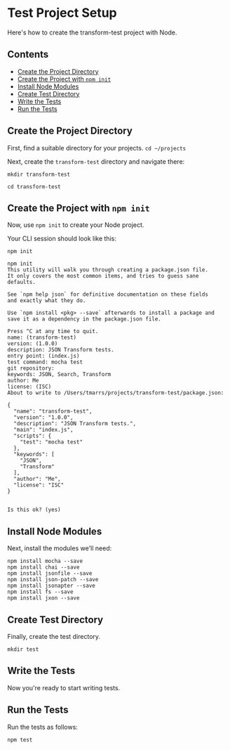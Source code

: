 Test Project Setup
==================
Here's how to create the transform-test project with Node.


## Contents
- [Create the Project Directory](#create-the-project-directory)
- [Create the Project with `npm init`](#create-the-project-with-npm-init)
- [Install Node Modules](#install-node-modules)
- [Create Test Directory](#create-test-directory)
- [Write the Tests](#write-the-tests)
- [Run the Tests](#run-the-tests)


## Create the Project Directory
First, find a suitable directory for your projects.
`cd ~/projects`

Next, create the `transform-test` directory and navigate there:
```
mkdir transform-test

cd transform-test
```

## Create the Project with `npm init`
Now, use `npm init` to create your Node project.

Your CLI session should look like this:
```
npm init

npm init
This utility will walk you through creating a package.json file.
It only covers the most common items, and tries to guess sane defaults.

See `npm help json` for definitive documentation on these fields
and exactly what they do.

Use `npm install <pkg> --save` afterwards to install a package and
save it as a dependency in the package.json file.

Press ^C at any time to quit.
name: (transform-test)
version: (1.0.0)
description: JSON Transform tests.
entry point: (index.js)
test command: mocha test
git repository:
keywords: JSON, Search, Transform
author: Me
license: (ISC)
About to write to /Users/tmarrs/projects/transform-test/package.json:

{
  "name": "transform-test",
  "version": "1.0.0",
  "description": "JSON Transform tests.",
  "main": "index.js",
  "scripts": {
    "test": "mocha test"
  },
  "keywords": [
    "JSON",
    "Transform"
  ],
  "author": "Me",
  "license": "ISC"
}


Is this ok? (yes)
```

## Install Node Modules
Next, install the modules we'll need:
```
npm install mocha --save
npm install chai --save
npm install jsonfile --save
npm install json-patch --save
npm install jsonapter --save 
npm install fs --save 
npm install jxon --save 
```

## Create Test Directory
Finally, create the test directory.
```
mkdir test
```

## Write the Tests
Now you're ready to start writing tests.


## Run the Tests
Run the tests as follows:
```
npm test
```